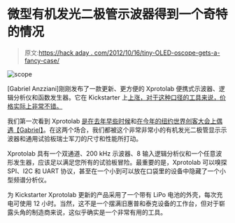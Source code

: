 # 微型有机发光二极管示波器得到一个奇特的情况

> 原文:[https://hack aday . com/2012/10/16/tiny-OLED-oscope-gets-a-fancy-case/](https://hackaday.com/2012/10/16/tiny-oled-oscilloscope-gets-a-fancy-case/)

![](../Images/5466b50026afa005f5cfbbe5fa8da6c8.png "scope")

[Gabriel Anzziani]刚刚发布了一款更新、更方便的 Xprotolab 便携式示波器、逻辑分析仪和函数发生器。它在 Kickstarter 上[上涨，对于这种口径的工具来说，价格实际上非常不错。](http://www.kickstarter.com/projects/920064946/xprotolab-portable)

我们第一次看到 Xprotolab [是在去年早些时候](http://hackaday.com/2011/02/17/xprotolab-oscilloscope-and-xmega-development-board/)和[在今年的纽约世界创客大会上偶遇【Gabriel】](http://hackaday.com/2012/09/30/tiny-oled-o-scope-fits-on-a-breadboard/)。在这两个场合，我们都被这个非常非常小的有机发光二极管显示示波器和通用试验板瑞士军刀的尺寸和性能所打动。

Xprotolab 具有一个双通道、200 kHz 示波器、8 输入逻辑分析仪和一个任意波形发生器，应该足以满足您所有的试验板冒险。最重要的是，Xprotolab 可以嗅探 SPI、I2C 和 UART 协议，甚至在一个小到可以放在口袋里的设备中隐藏了一个小型频谱分析仪。

为 Kickstarter Xprotolab 更新的产品采用了一个带有 LiPo 电池的外壳，每次充电可使用 12 小时。当然，这不是一个摆满旧惠普和泰克设备的工作台，但对于崭露头角的制造商来说，这似乎确实是一个非常有用的工具。